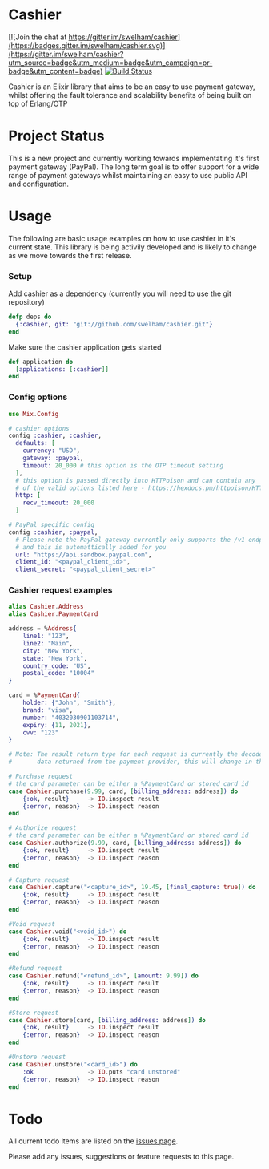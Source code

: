 # Cashier

[![Join the chat at https://gitter.im/swelham/cashier](https://badges.gitter.im/swelham/cashier.svg)](https://gitter.im/swelham/cashier?utm_source=badge&utm_medium=badge&utm_campaign=pr-badge&utm_content=badge) [![Build Status](https://travis-ci.org/swelham/cashier.svg?branch=master)](https://travis-ci.org/swelham/cashier)

Cashier is an Elixir library that aims to be an easy to use payment gateway, whilst offering the fault tolerance and scalability benefits of being built on top of Erlang/OTP

# Project Status

This is a new project and currently working towards implementating it's first payment gateway (PayPal).
The long term goal is to offer support for a wide range of payment gateways whilst maintaining an
easy to use public API and configuration.

# Usage

The following are basic usage examples on how to use cashier in it's current state. This library is being activily developed and is likely to 
change as we move towards the first release.

### Setup

Add cashier as a dependency (currently you will need to use the git repository)
```elixir
defp deps do
  {:cashier, git: "git://github.com/swelham/cashier.git"}
end
```

Make sure the cashier application gets started
```elixir
def application do
  [applications: [:cashier]]
end
```

### Config options
```elixir
use Mix.Config

# cashier options
config :cashier, :cashier,
  defaults: [
    currency: "USD",
    gateway: :paypal,
    timeout: 20_000 # this option is the OTP timeout setting
  ],
  # this option is passed directly into HTTPoison and can contain any
  # of the valid options listed here - https://hexdocs.pm/httpoison/HTTPoison.html#request/5
  http: [
    recv_timeout: 20_000
  ]

# PayPal specific config
config :cashier, :paypal,
  # Please note the PayPal gateway currently only supports the /v1 endpoint
  # and this is automattically added for you
  url: "https://api.sandbox.paypal.com",
  client_id: "<paypal_client_id>",
  client_secret: "<paypal_client_secret>"
```

### Cashier request examples

```elixir
alias Cashier.Address
alias Cashier.PaymentCard

address = %Address{
    line1: "123",
    line2: "Main",
    city: "New York",
    state: "New York",
    country_code: "US",
    postal_code: "10004"
}

card = %PaymentCard{
    holder: {"John", "Smith"},
    brand: "visa",
    number: "4032030901103714",
    expiry: {11, 2021},
    cvv: "123"
}

# Note: The result return type for each request is currently the decoded
#       data returned from the payment provider, this will change in the future.

# Purchase request
# the card parameter can be either a %PaymentCard or stored card id 
case Cashier.purchase(9.99, card, [billing_address: address]) do
    {:ok, result}     -> IO.inspect result
    {:error, reason}  -> IO.inspect reason
end

# Authorize request
# the card parameter can be either a %PaymentCard or stored card id 
case Cashier.authorize(9.99, card, [billing_address: address]) do
    {:ok, result}     -> IO.inspect result
    {:error, reason}  -> IO.inspect reason
end

# Capture request
case Cashier.capture("<capture_id>", 19.45, [final_capture: true]) do
    {:ok, result}     -> IO.inspect result
    {:error, reason}  -> IO.inspect reason
end

#Void request
case Cashier.void("<void_id>") do
    {:ok, result}     -> IO.inspect result
    {:error, reason}  -> IO.inspect reason
end

#Refund request
case Cashier.refund("<refund_id>", [amount: 9.99]) do
    {:ok, result}     -> IO.inspect result
    {:error, reason}  -> IO.inspect reason
end

#Store request
case Cashier.store(card, [billing_address: address]) do
    {:ok, result}     -> IO.inspect result
    {:error, reason}  -> IO.inspect reason
end

#Unstore request
case Cashier.unstore("<card_id>") do
    :ok               -> IO.puts "card unstored"
    {:error, reason}  -> IO.inspect reason
end
```

# Todo

All current todo items are listed on the [issues page](https://github.com/swelham/cashier/issues).

Please add any issues, suggestions or feature requests to this page.
